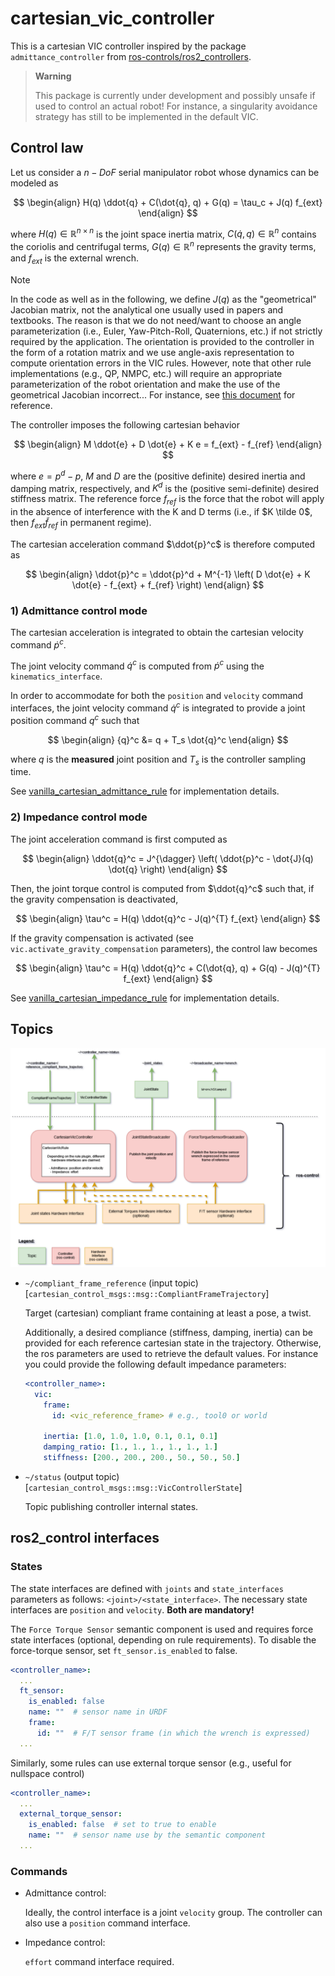 # cartesian_vic_controller

This is a cartesian VIC controller inspired by the package `admittance_controller` from [ros-controls/ros2_controllers](https://github.com/ros-controls/ros2_controllers/tree/master).

> **Warning**
>
> This package is currently under development and possibly unsafe if used to control an actual robot!
> For instance, a singularity avoidance strategy has still to be implemented in the default VIC.

## Control law

Let us consider a $n-DoF$ serial manipulator robot whose dynamics can be modeled as

$$
\begin{align}
  H(q) \ddot{q} + C(\dot{q}, q) + G(q) = \tau_c + J(q) f_{ext}
\end{align}
$$

where $H(q) \in \mathbb{R}^{n \times n}$ is the joint space inertia matrix, $C(\dot{q}, q) \in \mathbb{R}^{n}$ contains the coriolis and centrifugal terms, $G(q) \in \mathbb{R}^{n}$ represents the gravity terms, and $f_{ext}$ is the external wrench.

> [!NOTE]
> In the code as well as in the following, we define $J(q)$ as the "geometrical" Jacobian matrix, not the analytical one usually used in papers and textbooks.
> The reason is that we do not need/want to choose an angle parameterization (i.e., Euler, Yaw-Pitch-Roll, Quaternions, etc.) if not strictly required by the application.
> The orientation is provided to the controller in the form of a rotation matrix and we use angle-axis representation to compute orientation errors in the VIC rules.
> However, note that other rule implementations (e.g., QP, NMPC, etc.) will require an appropriate parameterization of the robot orientation and make the use of the geometrical Jacobian incorrect...
> For instance, see  [this document](https://www.diag.uniroma1.it/deluca/rob2_en/15_ImpedanceControl.pdf) for reference.

The controller imposes the following cartesian behavior

$$
\begin{align}
  M \ddot{e} + D \dot{e} + K e = f_{ext} - f_{ref}
\end{align}
$$

where $e = p^d - p$, $M$ and $D$ are the (positive definite) desired inertia and damping matrix, respectively, and $K^d$ is the (positive semi-definite) desired stiffness matrix.
The reference force $f_{ref}$ is the force that the robot will apply in the absence of interference with the K and D terms (i.e., if $K \tilde 0$, then $f_{ext} \tilde f_{ref}$ in permanent regime).

The cartesian acceleration command $\ddot{p}^c$ is therefore computed as

$$
\begin{align}
  \ddot{p}^c = \ddot{p}^d + M^{-1} \left( D \dot{e} + K \dot{e} - f_{ext} + f_{ref} \right)
\end{align}
$$

### 1) Admittance control mode

The cartesian acceleration is integrated to obtain the cartesian velocity command $\dot{p}^c$.

The joint velocity command $\dot{q}^c$ is computed from $\dot{p}^c$ using the `kinematics_interface`.

In order to accommodate for both the `position` and `velocity` command interfaces, the joint velocity command $\dot{q}^c$ is integrated to provide a joint position command ${q}^c$ such that

$$
\begin{align}
  {q}^c &= q + T_s \dot{q}^c
\end{align}
$$

where $q$ is the **measured** joint position and $T_s$ is the controller sampling time.

See [vanilla_cartesian_admittance_rule](src/rules/vanilla_cartesian_admittance_rule.cpp) for implementation details.

### 2) Impedance control mode

The joint acceleration command is first computed as

$$
\begin{align}
  \ddot{q}^c = J^{\dagger} \left( \ddot{p}^c - \dot{J}(q) \dot{q} \right)
\end{align}
$$

Then, the joint torque control is computed from $\ddot{q}^c$ such that, if the gravity compensation is deactivated,

$$
\begin{align}
  \tau^c = H(q) \ddot{q}^c - J(q)^{T} f_{ext}
\end{align}
$$

If the gravity compensation is activated (see `vic.activate_gravity_compensation` parameters), the control law becomes

$$
\begin{align}
  \tau^c = H(q) \ddot{q}^c + C(\dot{q}, q) + G(q) - J(q)^{T} f_{ext}
\end{align}
$$

See [vanilla_cartesian_impedance_rule](src/rules/vanilla_cartesian_impedance_rule.cpp) for implementation details.

## Topics



![VIC topics](./doc/VIC_controller_topic_relation.drawio.png)

- `~/compliant_frame_reference` (input topic) [`cartesian_control_msgs::msg::CompliantFrameTrajectory`]

  Target (cartesian) compliant frame containing at least a pose, a twist.

  Additionally, a desired compliance (stiffness, damping, inertia) can be provided for each reference cartesian state in the trajectory.
  Otherwise, the ros parameters are used to retrieve the default values.
  For instance you could provide the following default impedance parameters:

  ```yaml
  <controller_name>:
    vic:
      frame:
        id: <vic_reference_frame> # e.g., tool0 or world

      inertia: [1.0, 1.0, 1.0, 0.1, 0.1, 0.1]
      damping_ratio: [1., 1., 1., 1., 1., 1.]
      stiffness: [200., 200., 200., 50., 50., 50.]
  ```

- `~/status` (output topic) [`cartesian_control_msgs::msg::VicControllerState`]

  Topic publishing controller internal states.


## ros2_control interfaces

### States

The state interfaces are defined with ``joints`` and ``state_interfaces`` parameters as follows: ``<joint>/<state_interface>``.
The necessary state interfaces are ``position`` and ``velocity``.
**Both are mandatory!**

The `Force Torque Sensor` semantic component is used and requires force state interfaces (optional, depending on rule requirements).
To disable the force-torque sensor, set `ft_sensor.is_enabled` to false.

  ```yaml
  <controller_name>:
    ...
    ft_sensor:
      is_enabled: false
      name: ""  # sensor name in URDF
      frame:
        id: ""  # F/T sensor frame (in which the wrench is expressed)
    ...
  ```

Similarly, some rules can use external torque sensor (e.g., useful for nullspace control)

  ```yaml
  <controller_name>:
    ...
    external_torque_sensor:
      is_enabled: false  # set to true to enable
      name: ""  # sensor name use by the semantic component
    ...
  ```


### Commands

- Admittance control:

  Ideally, the control interface is a joint `velocity` group.
  The controller can also use a `position` command interface.

- Impedance control:

  `effort` command interface required.
